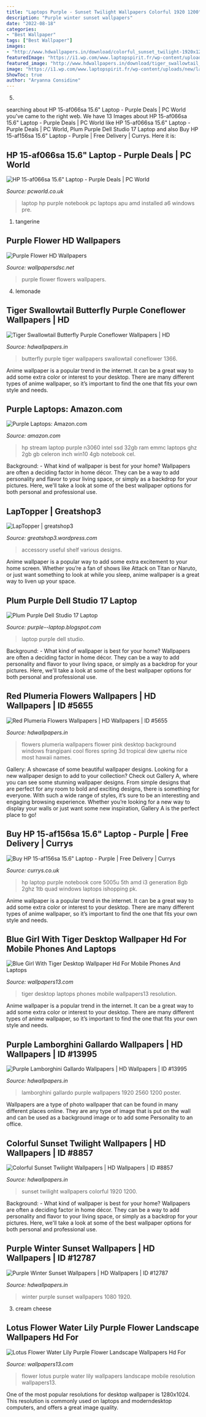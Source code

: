 ```yaml
---
title: "Laptops Purple - Sunset Twilight Wallpapers Colorful 1920 1200"
description: "Purple winter sunset wallpapers"
date: "2022-08-18"
categories:
- "Best Wallpaper"
tags: ["Best Wallpaper"]
images:
- "http://www.hdwallpapers.in/download/colorful_sunset_twilight-1920x1200.jpg"
featuredImage: "https://i1.wp.com/www.laptopspirit.fr/wp-content/uploads/new/laptopper-purple-rain-white.jpg"
featured_image: "http://www.hdwallpapers.in/download/tiger_swallowtail_butterfly_purple_coneflower-1366x768.jpg"
image: "https://i1.wp.com/www.laptopspirit.fr/wp-content/uploads/new/laptopper-purple-rain-white.jpg"
ShowToc: true
author: "Aryanna Considine"
---
```



5.

	

		
searching about HP 15-af066sa 15.6&quot; Laptop - Purple Deals | PC World you've came to the right web. We have 13 Images about HP 15-af066sa 15.6&quot; Laptop - Purple Deals | PC World like HP 15-af066sa 15.6&quot; Laptop - Purple Deals | PC World, Plum Purple Dell Studio 17 Laptop and also Buy HP 15-af156sa 15.6&quot; Laptop - Purple | Free Delivery | Currys. Here it is:
		
    
## HP 15-af066sa 15.6&quot; Laptop - Purple Deals | PC World

<img loading=lazy src="http://brain-images.cdn.dixons.com/9/3/10132639/u_10132639.jpg" onerror="this.onerror=null;this.src='https://tse3.mm.bing.net/th?id=OIP.i8hubmgW70yM4mmd3u8q5wHaGk&amp;pid=15.1';" alt="HP 15-af066sa 15.6&quot; Laptop - Purple Deals | PC World">

_Source: pcworld.co.uk_

>laptop hp purple notebook pc laptops apu amd installed a6 windows pre. 

	

1. tangerine 

    
## Purple Flower HD Wallpapers

<img loading=lazy src="http://wallpapersdsc.net/wp-content/uploads/2016/09/Purple-Flower-HD-Wallpaper.jpg" onerror="this.onerror=null;this.src='https://tse4.mm.bing.net/th?id=OIP.xaqDTHWOAiNxrHLiQe9g0AHaEK&amp;pid=15.1';" alt="Purple Flower HD Wallpapers">

_Source: wallpapersdsc.net_

>purple flower flowers wallpapers. 

	

4. lemonade 

    
## Tiger Swallowtail Butterfly Purple Coneflower Wallpapers | HD

<img loading=lazy src="http://www.hdwallpapers.in/download/tiger_swallowtail_butterfly_purple_coneflower-1366x768.jpg" onerror="this.onerror=null;this.src='https://tse4.mm.bing.net/th?id=OIP.uNdUcBKrG7O-ORw1vR1hhAHaEK&amp;pid=15.1';" alt="Tiger Swallowtail Butterfly Purple Coneflower Wallpapers | HD">

_Source: hdwallpapers.in_

>butterfly purple tiger wallpapers swallowtail coneflower 1366. 

	

Anime wallpaper is a popular trend in the internet. It can be a great way to add some extra color or interest to your desktop. There are many different types of anime wallpaper, so it’s important to find the one that fits your own style and needs.

    
## Purple Laptops: Amazon.com

<img loading=lazy src="https://m.media-amazon.com/images/I/81DEx4L8lnL._SR500,500_.jpg" onerror="this.onerror=null;this.src='https://tse4.mm.bing.net/th?id=OIP.hF4jSmmgVPg2zyBW753lbQHaHa&amp;pid=15.1';" alt="Purple Laptops: Amazon.com">

_Source: amazon.com_

>hp stream laptop purple n3060 intel ssd 32gb ram emmc laptops ghz 2gb gb celeron inch win10 4gb notebook cel. 

	

Background: - What kind of wallpaper is best for your home?
Wallpapers are often a deciding factor in home décor. They can be a way to add personality and flavor to your living space, or simply as a backdrop for your pictures. Here, we'll take a look at some of the best wallpaper options for both personal and professional use.

    
## LapTopper | Greatshop3

<img loading=lazy src="https://i1.wp.com/www.laptopspirit.fr/wp-content/uploads/new/laptopper-purple-rain-white.jpg" onerror="this.onerror=null;this.src='https://tse3.mm.bing.net/th?id=OIP.7Mu3Kne2QPGpAlkrds0N4gHaHa&amp;pid=15.1';" alt="LapTopper | greatshop3">

_Source: greatshop3.wordpress.com_

>accessory useful shelf various designs. 

	

Anime wallpaper is a popular way to add some extra excitement to your home screen. Whether you’re a fan of shows like Attack on Titan or Naruto, or just want something to look at while you sleep, anime wallpaper is a great way to liven up your space.

    
## Plum Purple Dell Studio 17 Laptop

<img loading=lazy src="http://1.bp.blogspot.com/_qubne_9nrrA/TGqn4_sRkTI/AAAAAAAAAC4/bzLPo9HLbEY/w1200-h630-p-k-no-nu/laptop-purple.jpeg" onerror="this.onerror=null;this.src='https://tse1.mm.bing.net/th?id=OIP.oIHGHhnaBIHNu1TXysEKrQAAAA&amp;pid=15.1';" alt="Plum Purple Dell Studio 17 Laptop">

_Source: purple--laptop.blogspot.com_

>laptop purple dell studio. 

	

Background: - What kind of wallpaper is best for your home?
Wallpapers are often a deciding factor in home décor. They can be a way to add personality and flavor to your living space, or simply as a backdrop for your pictures. Here, we'll take a look at some of the best wallpaper options for both personal and professional use.

    
## Red Plumeria Flowers Wallpapers | HD Wallpapers | ID #5655

<img loading=lazy src="http://www.hdwallpapers.in/download/red_plumeria_flowers-1920x1200.jpg" onerror="this.onerror=null;this.src='https://tse2.mm.bing.net/th?id=OIP.PLMOclccZ98ywsq4wfAYzAHaEo&amp;pid=15.1';" alt="Red Plumeria Flowers Wallpapers | HD Wallpapers | ID #5655">

_Source: hdwallpapers.in_

>flowers plumeria wallpapers flower pink desktop background windows frangipani cool flores spring 3d tropical dew цветы nice most hawaii names. 

	

Gallery: A showcase of some beautiful wallpaper designs.
Looking for a new wallpaper design to add to your collection? Check out Gallery A, where you can see some stunning wallpaper designs. From simple designs that are perfect for any room to bold and exciting designs, there is something for everyone. With such a wide range of styles, it’s sure to be an interesting and engaging browsing experience. Whether you’re looking for a new way to display your walls or just want some new inspiration, Gallery A is the perfect place to go!





	
	
    
## Buy HP 15-af156sa 15.6&quot; Laptop - Purple | Free Delivery | Currys

<img loading=lazy src="http://brain-images.cdn.dixons.com/9/8/10137889/l_10137889_002.jpg" onerror="this.onerror=null;this.src='https://tse3.mm.bing.net/th?id=OIP.nk6vGv6ws0rjeoU88fAMYQHaGk&amp;pid=15.1';" alt="Buy HP 15-af156sa 15.6&quot; Laptop - Purple | Free Delivery | Currys">

_Source: currys.co.uk_

>hp laptop purple notebook core 5005u 5th amd i3 generation 8gb 2ghz 1tb quad windows laptops ishopping pk. 

	

Anime wallpaper is a popular trend in the internet. It can be a great way to add some extra color or interest to your desktop. There are many different types of anime wallpaper, so it’s important to find the one that fits your own style and needs.

    
## Blue Girl With Tiger Desktop Wallpaper Hd For Mobile Phones And Laptops

<img loading=lazy src="https://www.wallpapers13.com/wp-content/uploads/2016/04/Blue-Girl-with-tiger-Desktop-Wallpaper-HD-for-mobile-phones-and-laptops.jpg" onerror="this.onerror=null;this.src='https://tse2.mm.bing.net/th?id=OIP.jWC2oY5a4ryrjj-b19dxiwHaEK&amp;pid=15.1';" alt="Blue Girl With Tiger Desktop Wallpaper Hd For Mobile Phones And Laptops">

_Source: wallpapers13.com_

>tiger desktop laptops phones mobile wallpapers13 resolution. 

	

Anime wallpaper is a popular trend in the internet. It can be a great way to add some extra color or interest to your desktop. There are many different types of anime wallpaper, so it’s important to find the one that fits your own style and needs.

    
## Purple Lamborghini Gallardo Wallpapers | HD Wallpapers | ID #13995

<img loading=lazy src="http://www.hdwallpapers.in/download/purple_lamborghini_gallardo-1920x1200.jpg" onerror="this.onerror=null;this.src='https://tse2.mm.bing.net/th?id=OIP.Ov-4sQ59BUUIMQLibVyF9gHaEo&amp;pid=15.1';" alt="Purple Lamborghini Gallardo Wallpapers | HD Wallpapers | ID #13995">

_Source: hdwallpapers.in_

>lamborghini gallardo purple wallpapers 1920 2560 1200 poster. 

	



Wallpapers are a type of photo wallpaper that can be found in many different places online. They are any type of image that is put on the wall and can be used as a background image or to add some Personality to an office.

    
## Colorful Sunset Twilight Wallpapers | HD Wallpapers | ID #8857

<img loading=lazy src="http://www.hdwallpapers.in/download/colorful_sunset_twilight-1920x1200.jpg" onerror="this.onerror=null;this.src='https://tse4.mm.bing.net/th?id=OIP.DsUcvE6Sb_AdVBK516XgBAHaEo&amp;pid=15.1';" alt="Colorful Sunset Twilight Wallpapers | HD Wallpapers | ID #8857">

_Source: hdwallpapers.in_

>sunset twilight wallpapers colorful 1920 1200. 

	

Background: - What kind of wallpaper is best for your home?
Wallpapers are often a deciding factor in home décor. They can be a way to add personality and flavor to your living space, or simply as a backdrop for your pictures. Here, we'll take a look at some of the best wallpaper options for both personal and professional use.

    
## Purple Winter Sunset Wallpapers | HD Wallpapers | ID #12787

<img loading=lazy src="http://www.hdwallpapers.in/download/purple_winter_sunset-1920x1080.jpg" onerror="this.onerror=null;this.src='https://tse4.mm.bing.net/th?id=OIP.UrjnzJ_jjlnWVsLQHHYj5AHaEK&amp;pid=15.1';" alt="Purple Winter Sunset Wallpapers | HD Wallpapers | ID #12787">

_Source: hdwallpapers.in_

>winter purple sunset wallpapers 1080 1920. 

	

3. cream cheese 

    
## Lotus Flower Water Lily Purple Flower Landscape Wallpapers Hd For

<img loading=lazy src="https://www.wallpapers13.com/wp-content/uploads/2018/04/Lotus-Flower-Water-lily-purple-flower-Landscape-wallpapers-hd-for-mobile-3840x2400.jpg" onerror="this.onerror=null;this.src='https://tse4.mm.bing.net/th?id=OIP.NwiSExsAvFFAWgf3mDqRMgHaEo&amp;pid=15.1';" alt="Lotus Flower Water Lily Purple Flower Landscape Wallpapers Hd For">

_Source: wallpapers13.com_

>flower lotus purple water lily wallpapers landscape mobile resolution wallpapers13. 

	

One of the most popular resolutions for desktop wallpaper is 1280x1024. This resolution is commonly used on laptops and moderndesktop computers, and offers a great image quality.

